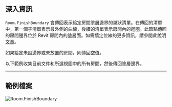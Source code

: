 ## 深入資訊
`Room.FinishBoundary` 會傳回表示給定房間塗層邊界的巢狀清單。在傳回的清單中，第一個子清單表示最外側的曲線，後續的清單表示房間內的迴圈。此節點傳回的房間邊界位於 Revit 房間內的塗層面。如需牆定位線的更多資訊，請參閱此說明 [文章](https://help.autodesk.com/view/RVT/2024/CHT/?guid=GUID-0BB62832-36DD-4E06-A9D4-EE98CE0FCF89)。

如果給定未設邊界或未放置的房間，則傳回空值。

以下範例收集目前文件和所選視圖中的所有房間，然後傳回塗層邊界。
___
## 範例檔案

![Room.FinishBoundary](./Revit.Elements.Room.FinishBoundary_img.jpg)
